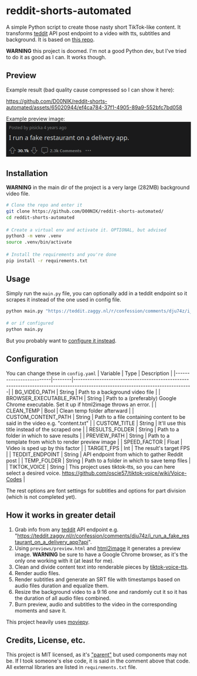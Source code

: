# reddit-shorts-automated
A simple Python script to create those nasty short TikTok-like content. It transforms [teddit](https://github.com/teddit-net/teddit) API post endpoint to a video with tts, subtitles and background. It is based on [this repo](https://github.com/FujiwaraChoki/MoneyPrinter/). 

**WARNING** this project is doomed. I'm not a good Python dev, but I've tried to do it as good as I can. It works though.

## Preview
Example result (bad quality cause compressed so I can show it here):<br>


https://github.com/D00NIK/reddit-shorts-automated/assets/65020944/ef4ca784-37f1-4905-89a9-552bfc7bd058


Example preview image:<br>
![An example preview image](examples/result.png "Example preview image")

## Installation
**WARNING** in the main dir of the project is a very large (282MB) background video file.
```sh
# Clone the repo and enter it
git clone https://github.com/D00NIK/reddit-shorts-automated/
cd reddit-shorts-automated

# Create a virtual env and activate it. OPTIONAL, but advised
python3 -m venv .venv
source .venv/bin/activate

# Install the requirements and you're done
pip install -r requirements.txt
```

## Usage
Simply run the `main.py` file, you can optionally add in a teddit endpoint so it scrapes it instead of the one used in config file.
```sh
python main.py "https://teddit.zaggy.nl/r/confession/comments/dju74z/i_run_a_fake_restaurant_on_a_delivery_app?api"

# or if configured
python main.py
```
But you probably want to [configure it instead](https://github.com/D00NIK/reddit-shorts-automated?tab=readme-ov-file#configuration).

## Configuration
You can change these in `config.yaml`
| Variable                | Type   | Description                                                                                                                    |
|-------------------------|--------|--------------------------------------------------------------------------------------------------------------------------------|
| BG_VIDEO_PATH           | String | Path to a background video file                                                                                                |
| BROWSER_EXECUTABLE_PATH | String | Path to a (preferably) Google Chrome executable. Set it up if html2image throws an error.                                      |
| CLEAN_TEMP              | Bool   | Clean temp folder afterward                                                                                                    |
| CUSTOM_CONTENT_PATH     | String | Path to a file containing content to be said in the video e.g. "content.txt"                                                   |
| CUSTOM_TITLE            | String | It'll use this title instead of the scraped one                                                                                |
| RESULTS_FOLDER          | String | Path to a folder in which to save results                                                                                      |
| PREVIEW_PATH            | String | Path to a template from which to render preview image                                                                          |
| SPEED_FACTOR            | Float  | Video is sped up by this factor                                                                                                |
| TARGET_FPS              | Int    | The result's target FPS                                                                                                        |
| TEDDIT_ENDPOINT         | String | API endpoint from which to gather Reddit post                                                                                  |
| TEMP_FOLDER             | String | Path to a folder in which to save temp files                                                                                   |
| TIKTOK_VOICE            | String | This project uses tiktok-tts, so you can here select a desired voice. https://github.com/oscie57/tiktok-voice/wiki/Voice-Codes |

The rest options are font settings for subtitles and options for part division (which is not completed yet).

## How it works in greater detail
1. Grab info from any [teddit](https://github.com/teddit-net/teddit) API endpoint e.g. "https://teddit.zaggy.nl/r/confession/comments/dju74z/i_run_a_fake_restaurant_on_a_delivery_app?api".
2. Using `previews/preview.html` and [html2image](https://github.com/vgalin/html2image) it generates a preview image. **WARNING** be sure to have a Google Chrome browser, as it's the only one working with it (at least for me).
3. Clean and divide content text into renderable pieces by [tiktok-voice-tts](https://github.com/Giooorgiooo/TikTok-Voice-TTS).
4. Render audio files.
5. Render subtitles and generate an SRT file with timestamps based on audio files duration and equalize them.
6. Resize the background video to a 9:16 one and randomly cut it so it has the duration of all audio files combined.
7. Burn preview, audio and subtitles to the video in the corresponding moments and save it.

This project heavily uses [moviepy](https://github.com/Zulko/moviepy).

## Credits, License, etc.
This project is MIT licensed, as it's ["parent"](https://github.com/FujiwaraChoki/MoneyPrinter/) but used components may not be. If I took someone's else code, it is said in the comment above that code. All external libraries are listed in `requirements.txt` file.
